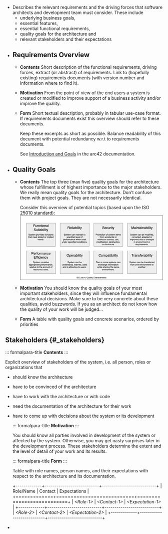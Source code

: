 - Describes the relevant requirements and the driving forces that software architects and development team must consider. These include
	- underlying business goals,
	- essential features,
	- essential functional requirements,
	- quality goals for the architecture and
	- relevant stakeholders and their expectations
- ## Requirements Overview
	- **Contents**
	  Short description of the functional requirements, driving forces, extract (or abstract) of requirements. Link to (hopefully existing) requirements documents (with version number and information where to find it).
	- **Motivation**
	  From the point of view of the end users a system is created or modified to improve support of a business activity and/or improve the quality.
	- **Form**
	  Short textual description, probably in tabular use-case format. If requirements documents exist this overview should refer to these documents.
	  
	  Keep these excerpts as short as possible. Balance readability of this document with potential redundancy w.r.t to requirements documents.
	  
	  See [Introduction and Goals](https://docs.arc42.org/section-1/) in the arc42 documentation.
- ## Quality Goals
	- **Contents**
	  The top three (max five) quality goals for the architecture whose fulfillment is of highest importance to the major stakeholders. We really mean quality goals for the architecture. Don't confuse them with project goals. They are not necessarily identical.
	  
	  Consider this overview of potential topics (based upon the ISO 25010 standard):
	  ![Categories of Quality Requirements](images/01_2_iso-25010-topics-EN.png)
	- **Motivation**
	  You should know the quality goals of your most important stakeholders,
	  since they will influence fundamental architectural decisions. Make sure
	  to be very concrete about these qualities, avoid buzzwords. If you as an
	  architect do not know how the quality of your work will be judged...
	- **Form**
	  A table with quality goals and concrete scenarios, ordered by priorities
## Stakeholders {#_stakeholders}

::: formalpara-title
**Contents**
:::

Explicit overview of stakeholders of the system, i.e. all person, roles
or organizations that
- should know the architecture
- have to be convinced of the architecture
- have to work with the architecture or with code
- need the documentation of the architecture for their work
- have to come up with decisions about the system or its development
  
  ::: formalpara-title
  **Motivation**
  :::
  
  You should know all parties involved in development of the system or
  affected by the system. Otherwise, you may get nasty surprises later in
  the development process. These stakeholders determine the extent and the
  level of detail of your work and its results.
  
  ::: formalpara-title
  **Form**
  :::
  
  Table with role names, person names, and their expectations with respect
  to the architecture and its documentation.
  
  +-------------+---------------------------+---------------------------+
  | Role/Name   | Contact                   | Expectations              |
  +=============+===========================+===========================+
  | *\<Role-1>* | *\<Contact-1>*            | *\<Expectation-1>*        |
  +-------------+---------------------------+---------------------------+
  | *\<Role-2>* | *\<Contact-2>*            | *\<Expectation-2>*        |
  +-------------+---------------------------+---------------------------+
-